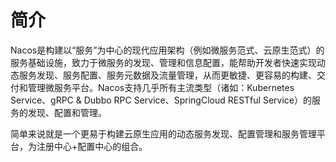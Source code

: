 # 简介

Nacos是构建以“服务”为中心的现代应用架构（例如微服务范式、云原生范式）的服务基础设施，致力于微服务的发现、管理和信息配置，能帮助开发者快速实现动态服务发现、服务配置、服务元数据及流量管理，从而更敏捷、更容易的构建、交付和管理微服务平台。Nacos支持几乎所有主流类型（诸如：Kubernetes Service、gRPC &amp; Dubbo RPC Service、SpringCloud RESTful Service）的服务的发现、配置和管理。

简单来说就是一个更易于构建云原生应用的动态服务发现、配置管理和服务管理平台，为注册中心+配置中心的组合。